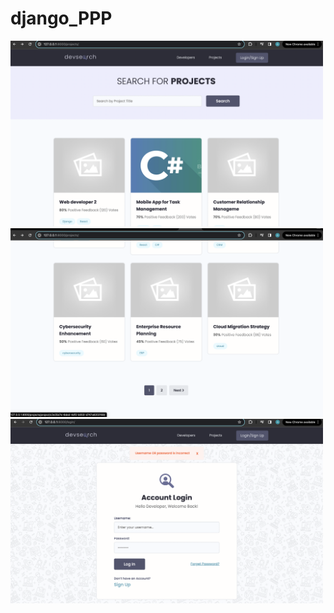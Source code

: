 # django_PPP

<img src="https://github.com/arthurbirate/django_PPP/blob/main/screenshots/Screenshot%202024-02-10%20at%2012.50.02.png" alt="Alt text" width="500"/>



<img src="https://github.com/arthurbirate/django_PPP/blob/main/screenshots/Screenshot%202024-02-10%20at%2012.50.12.png" alt="Alt text" width="500"/>





<img src="https://github.com/arthurbirate/django_PPP/blob/main/screenshots/Screenshot%202024-02-10%20at%2012.50.23.png" alt="Alt text" width="500"/>

